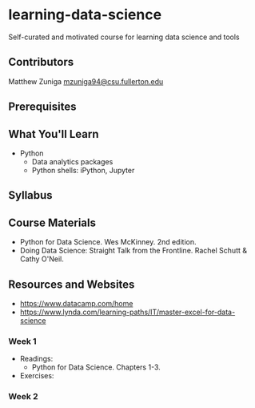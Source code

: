 # learning-data-science
Self-curated and motivated course for learning data science and tools

## Contributors
Matthew Zuniga
mzuniga94@csu.fullerton.edu

## Prerequisites

## What You'll Learn
* Python
  * Data analytics packages
  * Python shells: iPython, Jupyter

## Syllabus

## Course Materials
* Python for Data Science. Wes McKinney. 2nd edition.
* Doing Data Science: Straight Talk from the Frontline. Rachel Schutt & Cathy O'Neil.

## Resources and Websites
* https://www.datacamp.com/home
* https://www.lynda.com/learning-paths/IT/master-excel-for-data-science

### Week 1
* Readings:
  * Python for Data Science. Chapters 1-3.
* Exercises:

### Week 2
